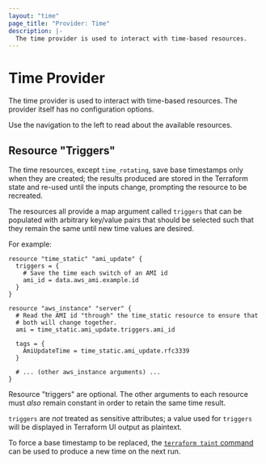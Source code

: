 ```yaml
---
layout: "time"
page_title: "Provider: Time"
description: |-
  The time provider is used to interact with time-based resources.
---
```


# Time Provider

The time provider is used to interact with time-based resources. The provider itself has no configuration options.

Use the navigation to the left to read about the available resources.

## Resource "Triggers"

The time resources, except `time_rotating`, save base timestamps only when they are created; the results produced are stored in the Terraform state and re-used until the inputs change, prompting the resource to be recreated.

The resources all provide a map argument called `triggers` that can be populated with arbitrary key/value pairs that should be selected such that they remain the same until new time values are desired.

For example:

```hcl
resource "time_static" "ami_update" {
  triggers = {
    # Save the time each switch of an AMI id
    ami_id = data.aws_ami.example.id
  }
}

resource "aws_instance" "server" {
  # Read the AMI id "through" the time_static resource to ensure that
  # both will change together.
  ami = time_static.ami_update.triggers.ami_id

  tags = {
    AmiUpdateTime = time_static.ami_update.rfc3339
  }

  # ... (other aws_instance arguments) ...
}
```

Resource "triggers" are optional. The other arguments to each resource must *also* remain constant in order to retain the same time result.

`triggers` are *not* treated as sensitive attributes; a value used for `triggers` will be displayed in Terraform UI output as plaintext.

To force a base timestamp to be replaced, the [`terraform taint` command](https://www.terraform.io/docs/commands/taint.html) can be used to produce a new time on the next run.
